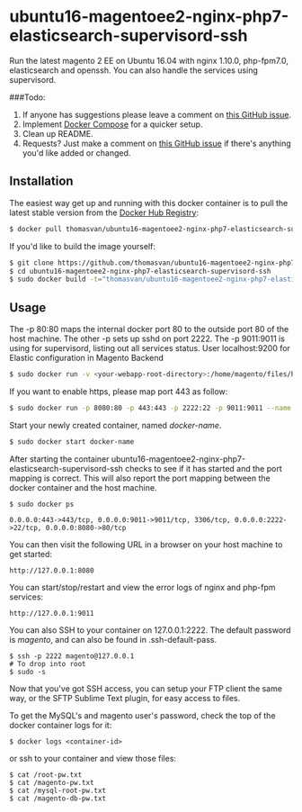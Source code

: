 # ubuntu16-magentoee2-nginx-php7-elasticsearch-supervisord-ssh

Run the latest magento 2 EE on Ubuntu 16.04 with nginx 1.10.0, php-fpm7.0, elasticsearch and openssh. You can also handle the services using supervisord.

###Todo:

1. If anyone has suggestions please leave a comment on [this GitHub issue](https://github.com/thomasvan/ubuntu16-magentoee2-nginx-php7-elasticsearch-supervisord-ssh/issues/2).
2. Implement [Docker Compose](https://docs.docker.com/compose/) for a quicker setup.
3. Clean up README.
4. Requests? Just make a comment on [this GitHub issue](https://github.com/thomasvan/ubuntu16-magentoee2-nginx-php7-elasticsearch-supervisord-ssh/issues/1) if there's anything you'd like added or changed.

## Installation

The easiest way get up and running with this docker container is to pull the latest stable version from the [Docker Hub Registry](https://hub.docker.com/r/thomasvan/ubuntu16-magentoee2-nginx-php7-elasticsearch-supervisord-ssh/):

```bash
$ docker pull thomasvan/ubuntu16-magentoee2-nginx-php7-elasticsearch-supervisord-ssh:latest
```

If you'd like to build the image yourself:

```bash
$ git clone https://github.com/thomasvan/ubuntu16-magentoee2-nginx-php7-elasticsearch-supervisord-ssh.git
$ cd ubuntu16-magentoee2-nginx-php7-elasticsearch-supervisord-ssh
$ sudo docker build -t="thomasvan/ubuntu16-magentoee2-nginx-php7-elasticsearch-supervisord-ssh" .
```

## Usage

The -p 80:80 maps the internal docker port 80 to the outside port 80 of the host machine. The other -p sets up sshd on port 2222.
The -p 9011:9011 is using for supervisord, listing out all services status. 
User localhost:9200 for Elastic configuration in Magento Backend

```bash
$ sudo docker run -v <your-webapp-root-directory>:/home/magento/files/html -p 8080:80 -p 2222:22 -p 9011:9011 --name docker-name -d thomasvan/ubuntu16-magentoee2-nginx-php7-elasticsearch-supervisord-ssh:latest
```

If you want to enable https, please map port 443 as follow:
```bash
$ sudo docker run -p 8080:80 -p 443:443 -p 2222:22 -p 9011:9011 --name docker-name -d thomasvan/ubuntu16-magentoee2-nginx-php7-elasticsearch-supervisord-ssh:latest
```


Start your newly created container, named *docker-name*.

```bash
$ sudo docker start docker-name
```

After starting the container ubuntu16-magentoee2-nginx-php7-elasticsearch-supervisord-ssh checks to see if it has started and the port mapping is correct.  This will also report the port mapping between the docker container and the host machine.

```
$ sudo docker ps

0.0.0.0:443->443/tcp, 0.0.0.0:9011->9011/tcp, 3306/tcp, 0.0.0.0:2222->22/tcp, 0.0.0.0:8080->80/tcp
```

You can then visit the following URL in a browser on your host machine to get started:

```
http://127.0.0.1:8080
```

You can start/stop/restart and view the error logs of nginx and php-fpm services:
```
http://127.0.0.1:9011
```

You can also SSH to your container on 127.0.0.1:2222. The default password is *magento*, and can also be found in .ssh-default-pass.

```
$ ssh -p 2222 magento@127.0.0.1
# To drop into root
$ sudo -s
```

Now that you've got SSH access, you can setup your FTP client the same way, or the SFTP Sublime Text plugin, for easy access to files.

To get the MySQL's and magento user's password, check the top of the docker container logs for it:

```
$ docker logs <container-id>
```
or ssh to your container and view those files:
```
$ cat /root-pw.txt
$ cat /magento-pw.txt
$ cat /mysql-root-pw.txt
$ cat /magento-db-pw.txt
```